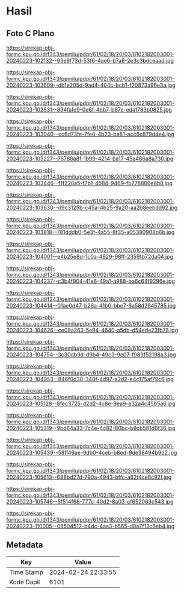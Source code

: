 # Hasil

## Foto C Plano

https://sirekap-obj-formc.kpu.go.id/f343/pemilu/pdpr/61/02/18/20/03/6102182003001-20240223-102132--93e9f73d-53f6-4ae6-b7a8-2e3c3bdceaad.jpg

https://sirekap-obj-formc.kpu.go.id/f343/pemilu/pdpr/61/02/18/20/03/6102182003001-20240223-102609--db1e205d-9ad4-404c-bcb1-f20873a96e3a.jpg

https://sirekap-obj-formc.kpu.go.id/f343/pemilu/pdpr/61/02/18/20/03/6102182003001-20240223-102831--834fafe9-0e6f-4bb7-b67e-eda1783b0825.jpg

https://sirekap-obj-formc.kpu.go.id/f343/pemilu/pdpr/61/02/18/20/03/6102182003001-20240223-103040--cc6d73fe-7fe0-4b23-ba81-acc6c879d4e4.jpg

https://sirekap-obj-formc.kpu.go.id/f343/pemilu/pdpr/61/02/18/20/03/6102182003001-20240223-103227--76786a8f-1b99-4214-ba17-45a466a8a730.jpg

https://sirekap-obj-formc.kpu.go.id/f343/pemilu/pdpr/61/02/18/20/03/6102182003001-20240223-103446--f1f228a5-f7b1-4584-9469-fb778806e6b8.jpg

https://sirekap-obj-formc.kpu.go.id/f343/pemilu/pdpr/61/02/18/20/03/6102182003001-20240223-103630--d9c3125b-c45a-4b25-9a20-aa2b8eebdd92.jpg

https://sirekap-obj-formc.kpu.go.id/f343/pemilu/pdpr/61/02/18/20/03/6102182003001-20240223-103818--781dddb0-5e3f-4a55-8f35-a05380908b6b.jpg

https://sirekap-obj-formc.kpu.go.id/f343/pemilu/pdpr/61/02/18/20/03/6102182003001-20240223-104001--e4b25e8d-1c0a-4929-98ff-2359fb72da04.jpg

https://sirekap-obj-formc.kpu.go.id/f343/pemilu/pdpr/61/02/18/20/03/6102182003001-20240223-104237--c3b4f904-41e6-49a1-a988-ba6c64f9296e.jpg

https://sirekap-obj-formc.kpu.go.id/f343/pemilu/pdpr/61/02/18/20/03/6102182003001-20240223-104414--01ae0d47-b26a-41b0-bbe7-8a58d2645785.jpg

https://sirekap-obj-formc.kpu.go.id/f343/pemilu/pdpr/61/02/18/20/03/6102182003001-20240223-104626--ce08a263-5e94-4640-a5db-d54ede23fb78.jpg

https://sirekap-obj-formc.kpu.go.id/f343/pemilu/pdpr/61/02/18/20/03/6102182003001-20240223-104754--3c30db9d-d9b4-49c3-9e07-f989f52198a3.jpg

https://sirekap-obj-formc.kpu.go.id/f343/pemilu/pdpr/61/02/18/20/03/6102182003001-20240223-104953--846f0d38-348f-4d97-a2d2-e4c175af79c6.jpg

https://sirekap-obj-formc.kpu.go.id/f343/pemilu/pdpr/61/02/18/20/03/6102182003001-20240223-105128--8fec3725-d2d2-4c8e-9ea9-e32a4c45b5a6.jpg

https://sirekap-obj-formc.kpu.go.id/f343/pemilu/pdpr/61/02/18/20/03/6102182003001-20240223-105319--9bd64a33-7c4e-4c82-80bc-b9cb581d6f36.jpg

https://sirekap-obj-formc.kpu.go.id/f343/pemilu/pdpr/61/02/18/20/03/6102182003001-20240223-105439--58ff49ae-9db0-4ceb-b8ed-9de38494b9d2.jpg

https://sirekap-obj-formc.kpu.go.id/f343/pemilu/pdpr/61/02/18/20/03/6102182003001-20240223-105613--688bd27d-790a-4943-bffc-a62f4ce8c92f.jpg

https://sirekap-obj-formc.kpu.go.id/f343/pemilu/pdpr/61/02/18/20/03/6102182003001-20240223-105746--5f514f68-777c-40d2-8a03-cf652063c543.jpg

https://sirekap-obj-formc.kpu.go.id/f343/pemilu/pdpr/61/02/18/20/03/6102182003001-20240223-110005--08504512-b4dc-4aa3-b565-d8a7f13c6eb4.jpg


## Metadata

| Key        | Value               |
| ---------- | ------------------- |
| Time Stamp | 2024-02-24 22:33:55 |
| Kode Dapil | 6101                |



